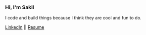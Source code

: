### Hi, I'm Sakil

I code and build things because I think they are cool and fun to do. 

[LinkedIn](https://www.linkedin.com/in/zepticona)  ||   [Resume](https://drive.google.com/file/d/17ywo3hP8Z7oSUeNEK7J5izHmPWEwaLbc/view?usp=sharing)

<!--
**Zepticona/Zepticona** is a ✨ _special_ ✨ repository because its `README.md` (this file) appears on your GitHub profile.

Here are some ideas to get you started:

- 🔭 I’m currently working on ...
- 🌱 I’m currently learning ...
- 👯 I’m looking to collaborate on ...
- 🤔 I’m looking for help with ...
- 💬 Ask me about ...
- 📫 How to reach me: ...
- 😄 Pronouns: ...
- ⚡ Fun fact: ...
-->
